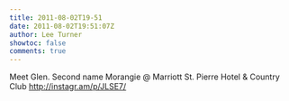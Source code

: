 ```yaml
---
title: 2011-08-02T19-51
date: 2011-08-02T19:51:07Z
author: Lee Turner
showtoc: false
comments: true
---
```


Meet Glen. Second name Morangie  @ Marriott St. Pierre Hotel & Country Club http://instagr.am/p/JLSE7/

